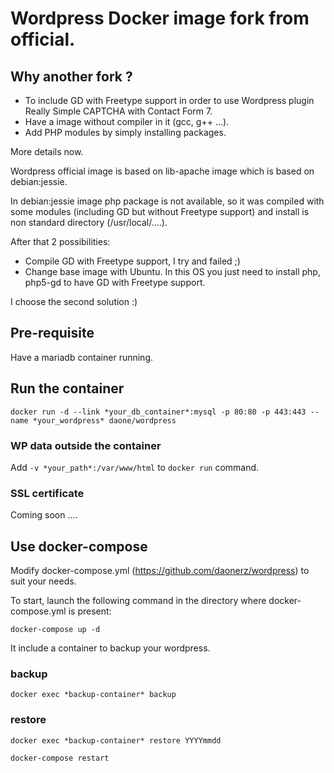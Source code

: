 # Wordpress Docker image fork from official.
## Why another fork ?

* To include GD with Freetype support in order to use Wordpress plugin Really Simple CAPTCHA with Contact Form 7.
* Have a image without compiler in it (gcc, g++ ...).
* Add PHP modules by simply installing packages.


More details now.

Wordpress official image is based on lib-apache image which is based on debian:jessie.

In debian:jessie image php package is not available, so it was compiled with some modules (including GD but without Freetype support) and install is non standard directory (/usr/local/....).

After that 2 possibilities:
 * Compile GD with Freetype support, I try and failed ;)
 * Change base image with Ubuntu. In this OS you just need to install php, php5-gd to have GD with Freetype support.

I choose the second solution :)

## Pre-requisite
Have a mariadb container running.

## Run the container
 ```docker run -d --link *your_db_container*:mysql -p 80:80 -p 443:443 --name *your_wordpress* daone/wordpress```

### WP data outside the container
 Add ```-v *your_path*:/var/www/html``` to ```docker run``` command.

### SSL certificate
 Coming soon ....

## Use docker-compose
 Modify docker-compose.yml (https://github.com/daonerz/wordpress) to suit your needs.

 To start, launch the following command in the directory where docker-compose.yml is present:

 ```docker-compose up -d```

 It include a container to backup your wordpress.

### backup
 ```docker exec *backup-container* backup```

### restore
 ```docker exec *backup-container* restore YYYYmmdd```

 ```docker-compose restart```
